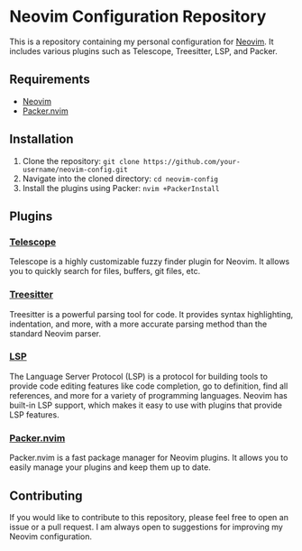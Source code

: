 # Neovim Configuration Repository

This is a repository containing my personal configuration for [Neovim](https://neovim.io/). It includes various plugins such as Telescope, Treesitter, LSP, and Packer.

## Requirements

- [Neovim](https://neovim.io/)
- [Packer.nvim](https://github.com/wbthomason/packer.nvim)

## Installation

1. Clone the repository: `git clone https://github.com/your-username/neovim-config.git`
2. Navigate into the cloned directory: `cd neovim-config`
3. Install the plugins using Packer: `nvim +PackerInstall`

## Plugins

### [Telescope](https://github.com/nvim-telescope/telescope.nvim)

Telescope is a highly customizable fuzzy finder plugin for Neovim. It allows you to quickly search for files, buffers, git files, etc.

### [Treesitter](https://github.com/nvim-treesitter/nvim-treesitter)

Treesitter is a powerful parsing tool for code. It provides syntax highlighting, indentation, and more, with a more accurate parsing method than the standard Neovim parser.

### [LSP](https://neovim.io/doc/user/lsp.html)

The Language Server Protocol (LSP) is a protocol for building tools to provide code editing features like code completion, go to definition, find all references, and more for a variety of programming languages. Neovim has built-in LSP support, which makes it easy to use with plugins that provide LSP features.

### [Packer.nvim](https://github.com/wbthomason/packer.nvim)

Packer.nvim is a fast package manager for Neovim plugins. It allows you to easily manage your plugins and keep them up to date.

## Contributing

If you would like to contribute to this repository, please feel free to open an issue or a pull request. I am always open to suggestions for improving my Neovim configuration.
